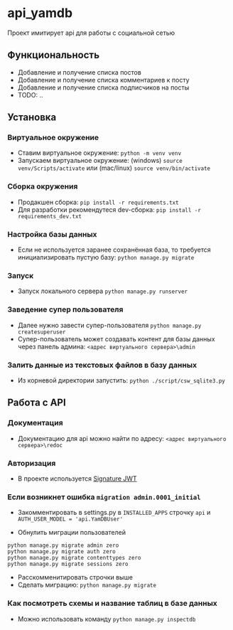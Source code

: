 # api_yamdb
Проект имитирует api для работы с социальной сетью
## Функциональность
* Добавление и получение списка постов
* Добавление и получение списка комментариев к посту
* Добавление и получение списка подписчиков на посты
* TODO: ..

## Установка

### Виртуальное окружение
* Ставим виртуальное окружение: `python -m venv venv`
* Запускаем виртуальное окружение: (windows) `source venv/Scripts/activate` или (mac/linux) `source venv/bin/activate`

### Сборка окружения
* Продакшен сборка:  `pip install -r requirements.txt`
* Для разработки рекомендутеся dev-сборка: `pip install -r requirements_dev.txt`

### Настройка базы данных
* Если не используется заранее сохранённая база, то требуется инициализировать пустую базу: `python manage.py migrate` 

### Запуск
* Запуск локального сервера `python manage.py runserver`

### Заведение супер пользователя
* Далее нужно завести супер-пользователя `python manage.py createsuperuser`
* Супер-пользователь может создавать контент для базы данных через панель админа: `<адрес виртуального сервера>\admin`

### Залить данные из текстовых файлов в базу данных
* Из корневой директории запустить: `python ./script/csw_sqlite3.py`

## Работа с API
### Документация 
* Документацию для api можно найти по адресу: `<адрес виртуального сервера>\redoc`

### Авторизация
* В проекте используется [Signature JWT](https://jwt.io/introduction/)

### Если возникнет ошибка ```migration admin.0001_initial```

* Закомментировать в settings.py в `INSTALLED_APPS` строчку `api` и `AUTH_USER_MODEL = 'api.YamDBUser'`

* Обнулить миграции пользователей 
```
python manage.py migrate admin zero
python manage.py migrate auth zero
python manage.py migrate contenttypes zero
python manage.py migrate sessions zero
```
* Расскомменитировать строчки выше
* Сделать миграцию: `python manage.py migrate`

### Как посмотреть схемы и название таблиц в базе данных
* Можно использовать команду `python manage.py inspectdb`